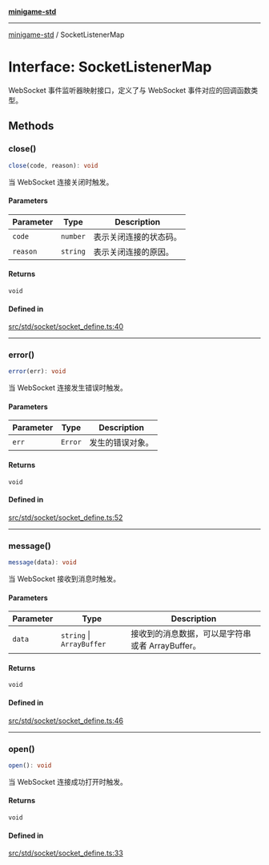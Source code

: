 [**minigame-std**](../README.md)

***

[minigame-std](../README.md) / SocketListenerMap

# Interface: SocketListenerMap

WebSocket 事件监听器映射接口，定义了与 WebSocket 事件对应的回调函数类型。

## Methods

### close()

```ts
close(code, reason): void
```

当 WebSocket 连接关闭时触发。

#### Parameters

| Parameter | Type | Description |
| ------ | ------ | ------ |
| `code` | `number` | 表示关闭连接的状态码。 |
| `reason` | `string` | 表示关闭连接的原因。 |

#### Returns

`void`

#### Defined in

[src/std/socket/socket\_define.ts:40](https://github.com/JiangJie/minigame-std/blob/ddafbfd7359780ec38a81aeff021a80d33e07eb0/src/std/socket/socket_define.ts#L40)

***

### error()

```ts
error(err): void
```

当 WebSocket 连接发生错误时触发。

#### Parameters

| Parameter | Type | Description |
| ------ | ------ | ------ |
| `err` | `Error` | 发生的错误对象。 |

#### Returns

`void`

#### Defined in

[src/std/socket/socket\_define.ts:52](https://github.com/JiangJie/minigame-std/blob/ddafbfd7359780ec38a81aeff021a80d33e07eb0/src/std/socket/socket_define.ts#L52)

***

### message()

```ts
message(data): void
```

当 WebSocket 接收到消息时触发。

#### Parameters

| Parameter | Type | Description |
| ------ | ------ | ------ |
| `data` | `string` \| `ArrayBuffer` | 接收到的消息数据，可以是字符串或者 ArrayBuffer。 |

#### Returns

`void`

#### Defined in

[src/std/socket/socket\_define.ts:46](https://github.com/JiangJie/minigame-std/blob/ddafbfd7359780ec38a81aeff021a80d33e07eb0/src/std/socket/socket_define.ts#L46)

***

### open()

```ts
open(): void
```

当 WebSocket 连接成功打开时触发。

#### Returns

`void`

#### Defined in

[src/std/socket/socket\_define.ts:33](https://github.com/JiangJie/minigame-std/blob/ddafbfd7359780ec38a81aeff021a80d33e07eb0/src/std/socket/socket_define.ts#L33)
